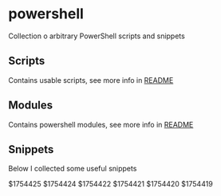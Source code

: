 # powershell

Collection o arbitrary PowerShell scripts and snippets

## Scripts

Contains usable scripts, see more info in [README](./Scripts/README.md)

## Modules

Contains powershell modules, see more info in [README](./Modules/README.md)

## Snippets

Below I collected some useful snippets

$1754425
$1754424
$1754422
$1754421
$1754420
$1754419


<script src="https://gitlab.com/snippets/1716413.js"></script>
